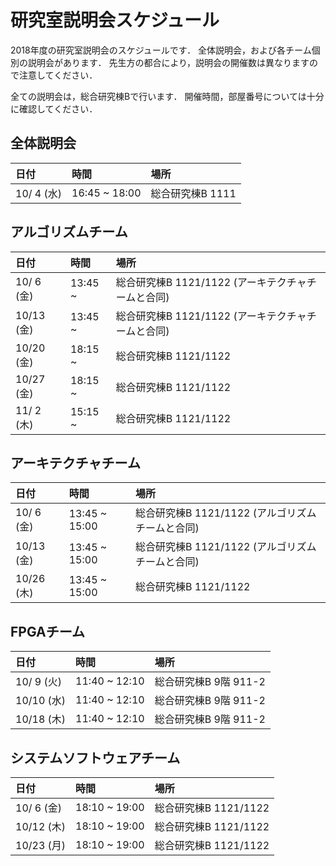 研究室説明会スケジュール
========================

2018年度の研究室説明会のスケジュールです．
全体説明会，および各チーム個別の説明会があります．
先生方の都合により，説明会の開催数は異なりますので注意してください．

全ての説明会は，総合研究棟Bで行います．
開催時間，部屋番号については十分に確認してください．


全体説明会
----------

|日付|時間|場所|
|:---|:---|:---|
|10/ 4 (水)|16:45 ~ 18:00|総合研究棟B 1111|

アルゴリズムチーム
------------------

|日付|時間|場所|
|:---|:---|:---|
|10/ 6 (金)|13:45 ~|総合研究棟B 1121/1122 (アーキテクチャチームと合同)|
|10/13 (金)|13:45 ~|総合研究棟B 1121/1122 (アーキテクチャチームと合同)|
|10/20 (金)|18:15 ~|総合研究棟B 1121/1122|
|10/27 (金)|18:15 ~|総合研究棟B 1121/1122|
|11/ 2 (木)|15:15 ~|総合研究棟B 1121/1122|

アーキテクチャチーム
------------------

|日付|時間|場所|
|:---|:---|:---|
|10/ 6 (金)|13:45 ~ 15:00|総合研究棟B 1121/1122 (アルゴリズムチームと合同)|
|10/13 (金)|13:45 ~ 15:00|総合研究棟B 1121/1122 (アルゴリズムチームと合同)|
|10/26 (木)|13:45 ~ 15:00|総合研究棟B 1121/1122|

FPGAチーム
----------

|日付|時間|場所|
|:---|:---|:---|
|10/ 9 (火)|11:40 ~ 12:10|総合研究棟B 9階 911-2|
|10/10 (水)|11:40 ~ 12:10|総合研究棟B 9階 911-2|
|10/18 (木)|11:40 ~ 12:10|総合研究棟B 9階 911-2|

システムソフトウェアチーム
------------------

|日付|時間|場所|
|:---|:---|:---|
|10/ 6 (金)|18:10 ~ 19:00 |総合研究棟B 1121/1122|
|10/12 (木)|18:10 ~ 19:00 |総合研究棟B 1121/1122|
|10/23 (月)|18:10 ~ 19:00 |総合研究棟B 1121/1122|
